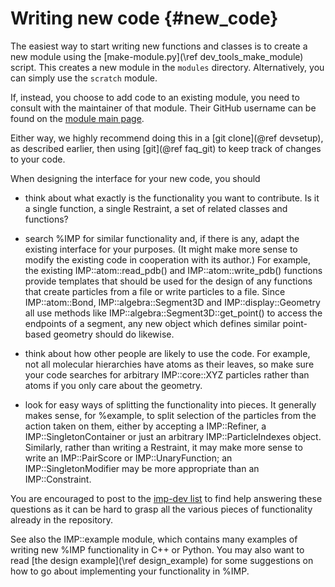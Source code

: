 Writing new code {#new_code}
================

The easiest way to start writing new functions and classes is to
create a new module using the [make-module.py](\ref dev_tools_make_module)
script.  This creates a new module in the `modules` directory. Alternatively,
you can simply use the `scratch` module.

If, instead, you choose to add code to an existing module, you need to
consult with the maintainer of that module. Their GitHub username
can be found on the [module main page](../ref/namespaces.html).

Either way, we highly recommend doing this in a [git clone](@ref devsetup),
as described earlier, then using [git](@ref faq_git) to keep track of
changes to your code.

When designing the interface for your new code, you should

- think about what exactly is the functionality you want to contribute. Is
  it a single function, a single Restraint, a set of related classes
  and functions?

- search %IMP for similar functionality and, if there is any, adapt
  the existing interface for your purposes. (It might make more sense to
  modify the existing code in cooperation with its author.) For example,
  the existing
  IMP::atom::read_pdb() and IMP::atom::write_pdb() functions provide
  templates that should be used for the design of any functions that
  create particles from a file or write particles to a file. Since
  IMP::atom::Bond, IMP::algebra::Segment3D and
  IMP::display::Geometry all use methods like
  IMP::algebra::Segment3D::get_point() to access the
  endpoints of a segment, any new object which defines similar
  point-based geometry should do likewise.

- think about how other people are likely to use the code. For
  example, not all molecular hierarchies have atoms as their leaves,
  so make sure your code searches for arbitrary
  IMP::core::XYZ particles rather than atoms if you only care
  about the geometry.

- look for easy ways of splitting the functionality into pieces. It
  generally makes sense, for %example, to split selection of the
  particles from the action taken on them, either by accepting a
  IMP::Refiner, a IMP::SingletonContainer or just an arbitrary
  IMP::ParticleIndexes object. Similarly, rather than writing a Restraint,
  it may make more sense to write an IMP::PairScore or IMP::UnaryFunction;
  an IMP::SingletonModifier may be more appropriate than an IMP::Constraint.

You are encouraged to post to the
[imp-dev list](https://integrativemodeling.org/contact.html) to find help
answering these questions as it can be hard to grasp all the various
pieces of functionality already in the repository.

See also the IMP::example module, which contains many examples of writing
new %IMP functionality in C++ or Python.
You may also want to read [the design example](\ref design_example) for
some suggestions on how to go about implementing your functionality
in %IMP.
